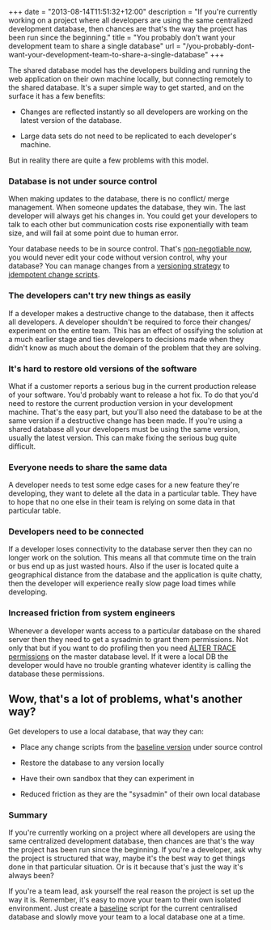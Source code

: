 +++
date = "2013-08-14T11:51:32+12:00"
description = "If you're currently working on a project where all developers are using the same centralized development database, then chances are that's the way the project has been run since the beginning."
title = "You probably don't want your development team to share a single database"
url = "/you-probably-dont-want-your-development-team-to-share-a-single-database"
+++

The shared database model has the developers building and running the web application on their own machine locally, but connecting remotely to the shared database. It's a super simple way to get started, and on the surface it has a few benefits:

* Changes are reflected instantly so all developers are working on the latest version of the database.

* Large data sets do not need to be replicated to each developer's machine.

But in reality there are quite a few problems with this model.

### Database is not under source control

When making updates to the database, there is no conflict/ merge management. When someone updates the database, they win. The last developer will always get his changes in. You could get your developers to talk to each other but communication costs rise exponentially with team size, and will fail at some point due to human error.

Your database needs to be in source control. That's [non-negotiable now](http://www.codinghorror.com/blog/2008/02/get-your-database-under-version-control.html "Coding Horror: Get Your Database Under Version Control"), you would never edit your code without version control, why your database? You can manage changes from a [versioning strategy](http://odetocode.com/blogs/scott/archive/2008/02/02/versioning-databases-change-scripts.aspx "Versioning Databases – Change Scripts") to [idempotent change scripts](http://haacked.com/archive/2006/07/05/bulletproofsqlchangescriptsusinginformation_schemaviews.aspx "Bulletproof Sql Change Scripts Using INFORMATION_SCHEMA Views").

### The developers can't try new things as easily

If a developer makes a destructive change to the database, then it affects all developers. A developer shouldn't be required to force their changes/ experiment on the entire team. This has an effect of ossifying the solution at a much earlier stage and ties developers to decisions made when they didn't know as much about the domain of the problem that they are solving.

### It's hard to restore old versions of the software

What if a customer reports a serious bug in the current production release of your software. You'd probably want to release a hot fix. To do that you'd need to restore the current production version in your development machine. That's the easy part, but you'll also need the database to be at the same version if a destructive change has been made. If you're using a shared database all your developers must be using the same version, usually the latest version. This can make fixing the serious bug quite difficult.

### Everyone needs to share the same data

A developer needs to test some edge cases for a new feature they're developing, they want to delete all the data in a particular table. They have to hope that no one else in their team is relying on some data in that particular table.

### Developers need to be connected

If a developer loses connectivity to the database server then they can no longer work on the solution. This means all that commute time on the train or bus end up as just wasted hours. Also if the user is located quite a geographical distance from the database and the application is quite chatty, then the developer will experience really slow page load times while developing.

### Increased friction from system engineers

Whenever a developer wants access to a particular database on the shared server then they need to get a sysadmin to grant them permissions. Not only that but if you want to do profiling then you need [ALTER TRACE permissions](http://www.troyhunt.com/2011/02/unnecessary-evil-of-shared-development.html "Troy Hunt: The unnecessary evil of the shared development database") on the master database level. If it were a local DB the developer would have no trouble granting whatever identity is calling the database these permissions.

## Wow, that's a lot of problems, what's another way?

Get developers to use a local database, that way they can:

* Place any change scripts from the [baseline version](http://odetocode.com/blogs/scott/archive/2008/01/31/versioning-databases-the-baseline.aspx "Versioning Databases – The Baseline") under source control

* Restore the database to any version locally

* Have their own sandbox that they can experiment in

* Reduced friction as they are the "sysadmin" of their own local database

### Summary

If you're currently working on a project where all developers are using the same centralized development database, then chances are that's the way the project has been run since the beginning. If you're a developer, ask why the project is structured that way, maybe it's the best way to get things done in that particular situation. Or is it because that's just the way it's always been?

If you're a team lead, ask yourself the real reason the project is set up the way it is. Remember, it's easy to move your team to their own isolated environment. Just create a [baseline](http://odetocode.com/blogs/scott/archive/2008/01/31/versioning-databases-the-baseline.aspx "Versioning Databases – The Baseline") script for the current centralised database and slowly move your team to a local database one at a time.